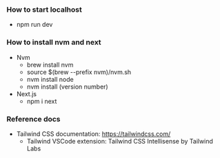 ### How to start localhost

- npm run dev

### How to install nvm and next

- Nvm
    - brew install nvm
    - source $(brew --prefix nvm)/nvm.sh
    - nvm install node
    - nvm install (version number)
- Next.js
    - npm i next

### Reference docs 

- Tailwind CSS documentation: https://tailwindcss.com/
    - Tailwind VSCode extension: Tailwind CSS Intellisense by Tailwind Labs